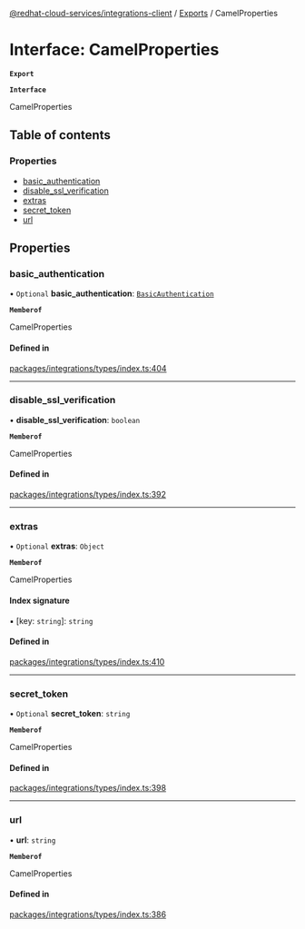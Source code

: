 [@redhat-cloud-services/integrations-client](../README.md) / [Exports](../modules.md) / CamelProperties

# Interface: CamelProperties

**`Export`**

**`Interface`**

CamelProperties

## Table of contents

### Properties

- [basic\_authentication](CamelProperties.md#basic_authentication)
- [disable\_ssl\_verification](CamelProperties.md#disable_ssl_verification)
- [extras](CamelProperties.md#extras)
- [secret\_token](CamelProperties.md#secret_token)
- [url](CamelProperties.md#url)

## Properties

### basic\_authentication

• `Optional` **basic\_authentication**: [`BasicAuthentication`](BasicAuthentication.md)

**`Memberof`**

CamelProperties

#### Defined in

[packages/integrations/types/index.ts:404](https://github.com/RedHatInsights/javascript-clients/blob/master/packages/integrations/types/index.ts#L404)

___

### disable\_ssl\_verification

• **disable\_ssl\_verification**: `boolean`

**`Memberof`**

CamelProperties

#### Defined in

[packages/integrations/types/index.ts:392](https://github.com/RedHatInsights/javascript-clients/blob/master/packages/integrations/types/index.ts#L392)

___

### extras

• `Optional` **extras**: `Object`

**`Memberof`**

CamelProperties

#### Index signature

▪ [key: `string`]: `string`

#### Defined in

[packages/integrations/types/index.ts:410](https://github.com/RedHatInsights/javascript-clients/blob/master/packages/integrations/types/index.ts#L410)

___

### secret\_token

• `Optional` **secret\_token**: `string`

**`Memberof`**

CamelProperties

#### Defined in

[packages/integrations/types/index.ts:398](https://github.com/RedHatInsights/javascript-clients/blob/master/packages/integrations/types/index.ts#L398)

___

### url

• **url**: `string`

**`Memberof`**

CamelProperties

#### Defined in

[packages/integrations/types/index.ts:386](https://github.com/RedHatInsights/javascript-clients/blob/master/packages/integrations/types/index.ts#L386)
